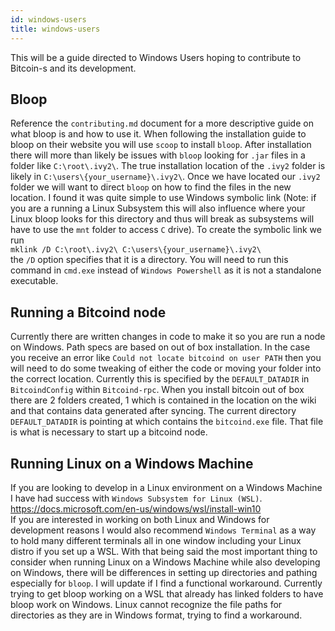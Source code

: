 ```yaml
---
id: windows-users
title: windows-users
---
```

This will be a guide directed to Windows Users hoping to contribute to Bitcoin-s and its development.
## Bloop
Reference the `contributing.md` document for a more descriptive guide on what bloop is and how to use it.
When following the installation guide to bloop on their website you will use `scoop` to install `bloop`. After installation
there will more than likely be issues with `bloop` looking for `.jar` files in a folder like `C:\root\.ivy2\`. The true installation
location of the `.ivy2` folder is likely in `C:\users\{your_username}\.ivy2\`. Once we have located our `.ivy2` folder 
we will want to direct `bloop` on how to find the files in the new location. I found it was quite simple to use Windows 
symbolic link (Note: if you are a running a Linux Subsystem this will also influence where your Linux bloop looks for this directory and thus will break as subsystems will have to use the `mnt` folder to access `C` drive). 
To create the symbolic link we run  
```mklink /D C:\root\.ivy2\ C:\users\{your_username}\.ivy2\```    
the `/D` option specifies that it is a directory. You will need to run this command in `cmd.exe` instead of `Windows Powershell` as it is not a standalone executable.

## Running a Bitcoind node
Currently there are written changes in code to make it so you are run a node on Windows. Path specs are based on out of box installation. In the case you receive an error like `Could not locate bitcoind on user PATH`
then you will need to do some tweaking of either the code or moving your folder into the correct location. Currently this is specified by the `DEFAULT_DATADIR` in `BitcoindConfig` within `Bitcoind-rpc`. When you install bitcoin out of box there are 2 folders
created, 1 which is contained in the location on the wiki and that contains data generated after syncing. The current directory `DEFAULT_DATADIR` is pointing at which contains the `bitcoind.exe` file. 
That file is what is necessary to start up a bitcoind node. 

## Running Linux on a Windows Machine
If you are looking to develop in a Linux environment on a Windows Machine I have had success with `Windows Subsystem for Linux (WSL)`. https://docs.microsoft.com/en-us/windows/wsl/install-win10   
If you are interested in working on both Linux and Windows for development reasons I would also recommend `Windows Terminal` as a way to hold many different terminals all in one window including your 
Linux distro if you set up a WSL. With that being said the most important thing to consider when running Linux on a Windows Machine while also developing on Windows, there will be differences in setting up directories and pathing especially for `bloop`. I will update if I find a functional workaround.
Currently trying to get bloop working on a WSL that already has linked folders to have bloop work on Windows. Linux cannot recognize the file paths for directories as they are in Windows format, trying to find a workaround.

